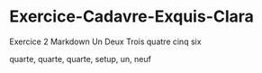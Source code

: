 # Exercice-Cadavre-Exquis-Clara
Exercice 2 Markdown
Un
Deux
Trois
quatre
cinq
six



quarte, quarte, quarte, setup, un, neuf
